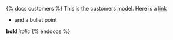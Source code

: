 {% docs customers %}
This is the customers model.
Here is a [link](google.com)
* and a bullet point

**bold** _italic_
{% enddocs %}